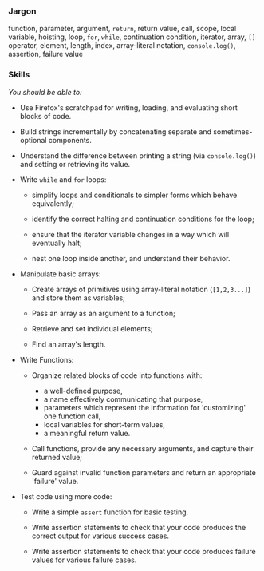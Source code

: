 ### Jargon

function, parameter, argument, `return`, return value, call,
scope, local variable, hoisting,
loop, `for`, `while`, continuation condition, iterator,
array, `[]` operator, element, length, index, array-literal notation,
`console.log()`,
assertion, failure value


### Skills

_You should be able to:_

* Use Firefox's scratchpad for writing, loading, and evaluating short blocks of code.

* Build strings incrementally by concatenating separate and sometimes-optional components.

* Understand the difference between printing a string (via `console.log()`) and setting or retrieving its value.

* Write `while` and `for` loops:

	* simplify loops and conditionals to simpler forms which behave equivalently;

	* identify the correct halting and continuation conditions for the loop;

	* ensure that the iterator variable changes in a way which will eventually halt;

	* nest one loop inside another, and understand their behavior.

* Manipulate basic arrays:

	* Create arrays of primitives using array-literal notation (`[1,2,3...]`) and store them as variables;

	* Pass an array as an argument to a function;

	* Retrieve and set individual elements;

	* Find an array's length.

* Write Functions:

	* Organize related blocks of code into functions with:
		* a well-defined purpose,
		* a name effectively communicating that purpose,
		* parameters which represent the information for 'customizing' one function call,
		* local variables for short-term values, 
		* a meaningful return value.

	* Call functions, provide any necessary arguments, and capture their returned value;

	* Guard against invalid function parameters and return an appropriate 'failure' value.

* Test code using more code:

	* Write a simple `assert` function for basic testing.

	* Write assertion statements to check that your code produces the correct output for various success cases.

	* Write assertion statements to check that your code produces failure values for various failure cases.

